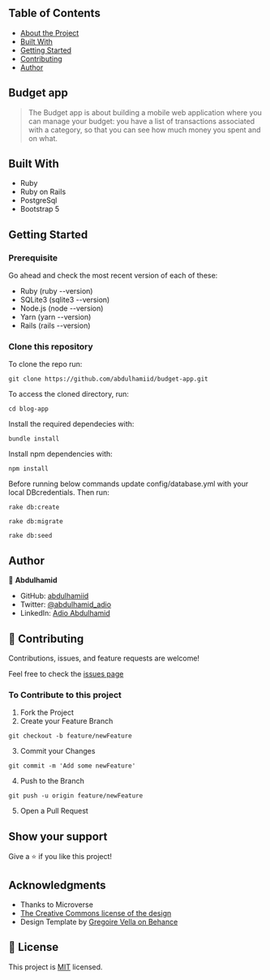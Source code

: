 ## Table of Contents

* [About the Project](#budget-app)
* [Built With](#built-with)
* [Getting Started](#getting-started)
* [Contributing](#🤝-contributing)
* [Author](#author)

## Budget app
> The Budget app is about building a mobile web application where you can manage your budget: you have a list of transactions associated with a category, so that you can see how much money you spent and on what.

## Built With

- Ruby
- Ruby on Rails
- PostgreSql
- Bootstrap 5

## Getting Started

### Prerequisite
Go ahead and check the most recent version of each of these:
- Ruby (ruby --version)
- SQLite3 (sqlite3 --version)
- Node.js (node --version)
- Yarn (yarn --version)
- Rails (rails --version)

### Clone this repository

To clone the repo run:
```
git clone https://github.com/abdulhamiid/budget-app.git
```
To access the cloned directory, run:
```
cd blog-app
```
Install the required dependecies with:
```
bundle install
```
Install npm dependencies with:
```
npm install
```
Before running below commands update config/database.yml with your local DBcredentials. Then run:
```
rake db:create
```
```
rake db:migrate
```
```
rake db:seed
```


## Author

👤 **Abdulhamid**

- GitHub: [abdulhamiid](https://github.com/abdulhamiid)
- Twitter: [@abdulhamid_adio](https://twitter.com/abdulhamid_adio)
- LinkedIn: [Adio Abdulhamid](https://linkedin.com/abdulhamid-adio)

## 🤝 Contributing

Contributions, issues, and feature requests are welcome!

Feel free to check the [issues page](../../issues)

### To Contribute to this project
1. Fork the Project
2. Create your Feature Branch
```
git checkout -b feature/newFeature
```
3. Commit your Changes 
```
git commit -m 'Add some newFeature'
```
4. Push to the Branch 
```
git push -u origin feature/newFeature
```
5. Open a Pull Request

## Show your support

Give a ⭐️ if you like this project!

## Acknowledgments

- Thanks to Microverse
- [The Creative Commons license of the design](https://creativecommons.org/licenses/by-nc/4.0/)
- Design Template by [Gregoire Vella on Behance](https://www.behance.net/gregoirevella)

## 📝 License

This project is [MIT](./MIT.md) licensed.